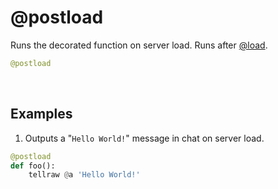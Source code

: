 # @postload

Runs the decorated function on server load. Runs after [@load](load.md).

```py
@postload
```

&nbsp;


## Examples

1. Outputs a "`Hello World!`" message in chat on server load.

```py
@postload
def foo():
    tellraw @a 'Hello World!'
```